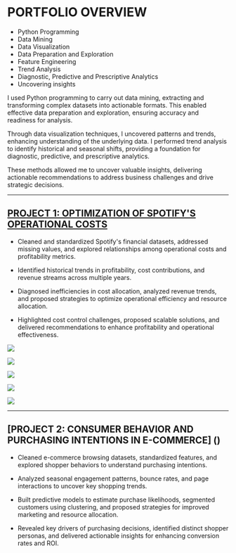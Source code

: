 # PORTFOLIO OVERVIEW

- Python Programming
- Data Mining
- Data Visualization
- Data Preparation and Exploration
- Feature Engineering
- Trend Analysis
- Diagnostic, Predictive and Prescriptive Analytics 
- Uncovering insights


I used Python programming to carry out data mining, extracting and transforming complex datasets into actionable formats. This enabled effective data preparation and exploration, ensuring accuracy and readiness for analysis. 
 
Through data visualization techniques, I uncovered patterns and trends, enhancing understanding of the underlying data. I performed trend analysis to identify historical and seasonal shifts, providing a foundation for diagnostic, predictive, and prescriptive analytics. 
 
These methods allowed me to uncover valuable insights, delivering actionable recommendations to address business challenges and drive strategic decisions.

 
 

-------------------------------------------------------------------------------------------------------




## [PROJECT 1: OPTIMIZATION OF SPOTIFY'S OPERATIONAL COSTS](https://github.com/OmoniyiTemie/OPTIMIZATION_OF_SPOTIFY_OPERATIONAL_COSTS/blob/57de8146f668d8cdda55072e982a00d262b33edf/README.md)

- Cleaned and standardized Spotify's financial datasets, addressed missing values, and explored relationships among operational costs and profitability metrics.
  
- Identified historical trends in profitability, cost contributions, and revenue streams across multiple years.
  
- Diagnosed inefficiencies in cost allocation, analyzed revenue trends, and proposed strategies to optimize operational efficiency and resource allocation.
  
- Highlighted cost control challenges, proposed scalable solutions, and delivered recommendations to enhance profitability and operational effectiveness.


![](https://github.com/OmoniyiTemie/Temie_Portfolio/blob/main/images/Gross%20Profit%20Margin%20Distribution.png)



![](https://github.com/OmoniyiTemie/Temie_Portfolio/blob/main/images/Feature%20Importance%20on%20Efficiency%20Score.png)



![](https://github.com/OmoniyiTemie/Temie_Portfolio/blob/main/images/Shapely%20Chart.jpg)



![](https://github.com/OmoniyiTemie/Temie_Portfolio/blob/main/images/Gross%20Profit%20Margin%20Analysis.PNG)



![](https://github.com/OmoniyiTemie/Temie_Portfolio/blob/main/images/Spotify%20Dashboard_Tracking.PNG)





-------------------------------------------------------------------------------------------------------





## [PROJECT 2: CONSUMER BEHAVIOR AND PURCHASING INTENTIONS IN E-COMMERCE] ()

- Cleaned e-commerce browsing datasets, standardized features, and explored shopper behaviors to understand purchasing intentions.

- Analyzed seasonal engagement patterns, bounce rates, and page interactions to uncover key shopping trends.

- Built predictive models to estimate purchase likelihoods, segmented customers using clustering, and proposed strategies for improved marketing and resource allocation.

- Revealed key drivers of purchasing decisions, identified distinct shopper personas, and delivered actionable insights for enhancing conversion rates and ROI.


